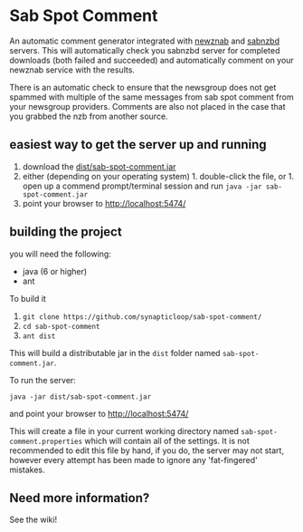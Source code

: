 Sab Spot Comment
================

An automatic comment generator integrated with [newznab](http://www.newznab.com/) and [sabnzbd](http://sabnzbd.org/) servers.  This will automatically check you sabnzbd server for completed downloads (both failed and succeeded) and automatically comment on your newznab service with the results.

There is an automatic check to ensure that the newsgroup does not get spammed with multiple of the same messages from sab spot comment from your newsgroup providers.  Comments are also not placed in the case that you grabbed the nzb from another source.

## easiest way to get the server up and running

  1. download the [dist/sab-spot-comment.jar](https://github.com/synapticloop/sab-spot-comment/raw/master/dist/sab-spot-comment.jar)
  1. either (depending on your operating system)
    1.  double-click the file, or
    1.  open up a commend prompt/terminal session and run ```java -jar sab-spot-comment.jar```
  1. point your browser to [http://localhost:5474/](http://localhost:5474/)




## building the project

you will need the following:

  + java (6 or higher)
  + ant

To build it 

  1. ```git clone https://github.com/synapticloop/sab-spot-comment/```
  1. ```cd sab-spot-comment```
  1. ```ant dist```

This will build a distributable jar in the ```dist``` folder named ```sab-spot-comment.jar```.

To run the server:

```java -jar dist/sab-spot-comment.jar```

and point your browser to [http://localhost:5474/](http://localhost:5474/)

This will create a file in your current working directory named ```sab-spot-comment.properties``` which will contain all of the settings.  It is not recommended to edit this file by hand, if you do, the server may not start, however every attempt has been made to ignore any 'fat-fingered' mistakes.


## Need more information?

See the wiki!
